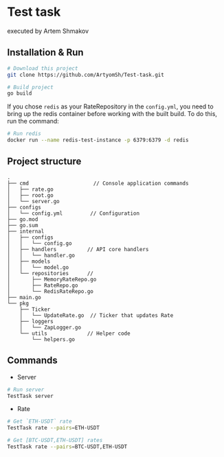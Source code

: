 # Test task
executed by Artem Shmakov
## Installation & Run
```bash
# Download this project
git clone https://github.com/ArtyomSh/Test-task.git
```
```bash
# Build project
go build
```
If you chose `redis` as your RateRepository in the `config.yml`, you need to bring up the redis container before working with the built build. To do this, run the command:
```bash
# Run redis
docker run --name redis-test-instance -p 6379:6379 -d redis
```
## Project structure
```
.
├── cmd                     // Сonsole application commands
│   ├── rate.go
│   ├── root.go
│   └── server.go
├── configs
│   └── config.yml         // Configuration
├── go.mod
├── go.sum
├── internal
│   ├── configs
│   │   └── config.go    
│   ├── handlers          // API core handlers                
│   │   └── handler.go
│   ├── models
│   │   └── model.go
│   └── repositories      // 
│       ├── MemoryRateRepo.go
│       ├── RateRepo.go
│       └── RedisRateRepo.go
├── main.go
└── pkg
    ├── Ticker
    │   └── UpdateRate.go  // Ticker that updates Rate
    ├── loggers
    │   └── ZapLogger.go
    └── utils             // Helper code
        └── helpers.go
```
## Commands
* Server
```bash
# Run server
TestTask server
```
* Rate
```bash
# Get `ETH-USDT` rate
TestTask rate --pairs=ETH-USDT
```
```bash
# Get [BTC-USDT,ETH-USDT] rates
TestTask rate --pairs=BTC-USDT,ETH-USDT
```

